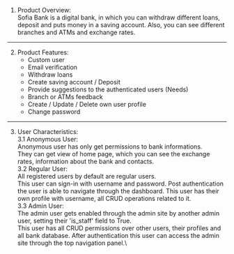 1. Product Overview:\
Sofia Bank is a digital bank, in which you can withdraw different loans, deposit and puts money in a saving account. Also, you can see different branches and ATMs and exchange rates.
---
2. Product Features:  
	- Custom user
	- Email verification
	- Withdraw loans
	- Create saving account / Deposit
	- Provide suggestions to the authenticated users (Needs)
	- Branch or ATMs feedback
	- Create / Update / Delete own user profile
	- Change password
---
3. User Characteristics:  
	3.1 Anonymous User:\
		Anonymous user has only get permissions to bank informations.\
		They can get view of home page, which you can see the exchange rates, information about the bank and contacts.\
	3.2 Regular User:\
		All registered users by default are regular users.\
		This user can sign-in with username and password. Post authentication the user is able to navigate through the dashboard. This user has their own profile with username, all CRUD operations related to it.\
	3.3 Admin User:\
		The admin user gets enabled through the admin site by another admin user, setting their 'is_staff' field to True.\
		This user has all CRUD permissions over other users, their profiles and all bank database. After authentication this user can access the admin site through the top navigation panel.\
